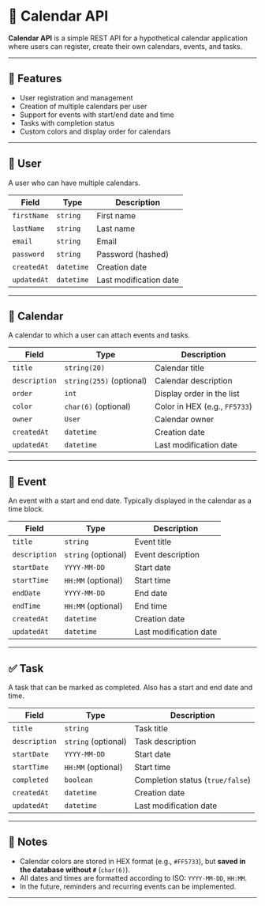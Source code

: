 # 📅 Calendar API

**Calendar API** is a simple REST API for a hypothetical calendar application where users can register, create their own calendars, events, and tasks.

---

## 🚀 Features

-   User registration and management
-   Creation of multiple calendars per user
-   Support for events with start/end date and time
-   Tasks with completion status
-   Custom colors and display order for calendars

---

## 👤 User

A user who can have multiple calendars.

| Field       | Type       | Description            |
| ----------- | ---------- | ---------------------- |
| `firstName` | `string`   | First name             |
| `lastName`  | `string`   | Last name              |
| `email`     | `string`   | Email                  |
| `password`  | `string`   | Password (hashed)      |
| `createdAt` | `datetime` | Creation date          |
| `updatedAt` | `datetime` | Last modification date |

---

## 📂 Calendar

A calendar to which a user can attach events and tasks.

| Field         | Type                     | Description                   |
| ------------- | ------------------------ | ----------------------------- |
| `title`       | `string(20)`             | Calendar title                |
| `description` | `string(255)` (optional) | Calendar description          |
| `order`       | `int`                    | Display order in the list     |
| `color`       | `char(6)` (optional)     | Color in HEX (e.g., `FF5733`) |
| `owner`       | `User`                   | Calendar owner                |
| `createdAt`   | `datetime`               | Creation date                 |
| `updatedAt`   | `datetime`               | Last modification date        |

---

## 📆 Event

An event with a start and end date. Typically displayed in the calendar as a time block.

| Field         | Type                | Description            |
| ------------- | ------------------- | ---------------------- |
| `title`       | `string`            | Event title            |
| `description` | `string` (optional) | Event description      |
| `startDate`   | `YYYY-MM-DD`        | Start date             |
| `startTime`   | `HH:MM` (optional)  | Start time             |
| `endDate`     | `YYYY-MM-DD`        | End date               |
| `endTime`     | `HH:MM` (optional)  | End time               |
| `createdAt`   | `datetime`          | Creation date          |
| `updatedAt`   | `datetime`          | Last modification date |

---

## ✅ Task

A task that can be marked as completed. Also has a start and end date and time.

| Field         | Type                | Description                      |
| ------------- | ------------------- | -------------------------------- |
| `title`       | `string`            | Task title                       |
| `description` | `string` (optional) | Task description                 |
| `startDate`   | `YYYY-MM-DD`        | Start date                       |
| `startTime`   | `HH:MM` (optional)  | Start time                       |
| `completed`   | `boolean`           | Completion status (`true/false`) |
| `createdAt`   | `datetime`          | Creation date                    |
| `updatedAt`   | `datetime`          | Last modification date           |

---

## 📎 Notes

-   Calendar colors are stored in HEX format (e.g., `#FF5733`), but **saved in the database without `#`** (`char(6)`).
-   All dates and times are formatted according to ISO: `YYYY-MM-DD`, `HH:MM`.
-   In the future, reminders and recurring events can be implemented.

---
